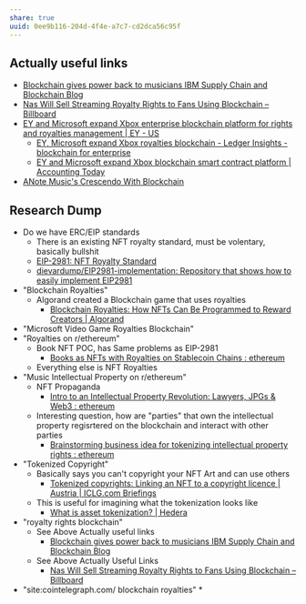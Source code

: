 ```yaml
---
share: true
uuid: 0ee9b116-204d-4f4e-a7c7-cd2dca56c95f
---
```

## Actually useful links

* [Blockchain gives power back to musicians IBM Supply Chain and Blockchain Blog](https://www.ibm.com/blogs/blockchain/2020/07/blockchain-gives-power-back-to-musicians/)
* [Nas Will Sell Streaming Royalty Rights to Fans Using Blockchain – Billboard](https://www.billboard.com/pro/nas-selling-streaming-royalty-rights-blockchain/)
* [EY and Microsoft expand Xbox enterprise blockchain platform for rights and royalties management | EY - US](https://www.ey.com/en_us/news/2020/12/ey-and-microsoft-expand-xbox-enterprise-blockchain-platform-for-rights-and-royalties-management)
	* [EY, Microsoft expand Xbox royalties blockchain - Ledger Insights - blockchain for enterprise](https://www.ledgerinsights.com/ey-microsoft-expand-xbox-royalties-management-blockchain/)
	* [EY and Microsoft expand Xbox blockchain smart contract platform | Accounting Today](https://www.accountingtoday.com/news/ey-and-microsoft-expand-xbox-blockchain-smart-contract-platform)
* [ANote Music's Crescendo With Blockchain](https://blog.anotemusic.com/anote-musics-crescendo-with-blockchain?hsLang=en)

## Research Dump
* Do we have ERC/EIP standards
	* There is an existing NFT royalty standard, must be volentary, basically bullshit
	* [EIP-2981: NFT Royalty Standard](https://eips.ethereum.org/EIPS/eip-2981)
	* [dievardump/EIP2981-implementation: Repository that shows how to easily implement EIP2981](https://github.com/dievardump/EIP2981-implementation)
* "Blockchain Royalties"
	* Algorand created a Blockchain game that uses royalties
		* [Blockchain Royalties: How NFTs Can Be Programmed to Reward Creators | Algorand](https://www.algorand.com/resources/blog/blockchain-royalties-how-nfts-can-be-programmed)
* "Microsoft Video Game Royalties Blockchain"
* "Royalties on r/ethereum"
	* Book NFT POC, has Same problems as EIP-2981
		* [Books as NFTs with Royalties on Stablecoin Chains : ethereum](https://old.reddit.com/r/ethereum/comments/x6bq44/books_as_nfts_with_royalties_on_stablecoin_chains/)
	* Everything else is NFT Royalties
* "Music Intellectual Property on r/ethereum"
	* NFT Propaganda
		* [Intro to an Intellectual Property Revolution: Lawyers, JPGs & Web3 : ethereum](https://old.reddit.com/r/ethereum/comments/uzmf89/intro_to_an_intellectual_property_revolution/)
	 * Interesting question, how are "parties" that own the intellectual property regisrtered on the blockchain and interact with other parties
		* [Brainstorming business idea for tokenizing intellectual property rights : ethereum](https://old.reddit.com/r/ethereum/comments/2xmoaj/brainstorming_business_idea_for_tokenizing/)
* "Tokenized Copyright"
	* Basically says you can't copyright your NFT Art and can use others
		* [Tokenized copyrights: Linking an NFT to a copyright licence | Austria | ICLG.com Briefings](https://iclg.com/briefing/16380-tokenized-copyrights-linking-an-nft-to-a-copyright-licence)
	* This is useful for imagining what the tokenization looks like
		* [What is asset tokenization? | Hedera](https://hedera.com/learning/tokens/what-is-asset-tokenization)
* "royalty rights blockchain"
	* See Above Actually useful links
		* [Blockchain gives power back to musicians IBM Supply Chain and Blockchain Blog](https://www.ibm.com/blogs/blockchain/2020/07/blockchain-gives-power-back-to-musicians/) 
	* See Above Actually Useful Links
		* [Nas Will Sell Streaming Royalty Rights to Fans Using Blockchain – Billboard](https://www.billboard.com/pro/nas-selling-streaming-royalty-rights-blockchain/)
* "site:cointelegraph.com/ blockchain royalties"
	* 